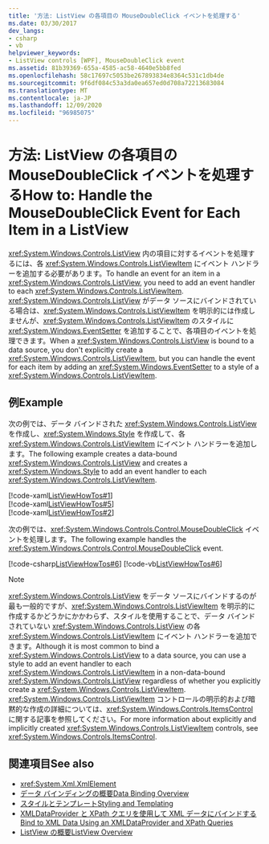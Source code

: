 ```yaml
---
title: '方法: ListView の各項目の MouseDoubleClick イベントを処理する'
ms.date: 03/30/2017
dev_langs:
- csharp
- vb
helpviewer_keywords:
- ListView controls [WPF], MouseDoubleClick event
ms.assetid: 81b39369-655a-4585-ac58-4640e5bb8fed
ms.openlocfilehash: 58c17697c5053be267893834e8364c531c1db4de
ms.sourcegitcommit: 9f6df084c53a3da0ea657ed0d708a72213683084
ms.translationtype: MT
ms.contentlocale: ja-JP
ms.lasthandoff: 12/09/2020
ms.locfileid: "96985075"
---
```

# <a name="how-to-handle-the-mousedoubleclick-event-for-each-item-in-a-listview"></a><span data-ttu-id="dfa70-102">方法: ListView の各項目の MouseDoubleClick イベントを処理する</span><span class="sxs-lookup"><span data-stu-id="dfa70-102">How to: Handle the MouseDoubleClick Event for Each Item in a ListView</span></span>
<span data-ttu-id="dfa70-103"><xref:System.Windows.Controls.ListView> 内の項目に対するイベントを処理するには、各 <xref:System.Windows.Controls.ListViewItem> にイベント ハンドラーを追加する必要があります。</span><span class="sxs-lookup"><span data-stu-id="dfa70-103">To handle an event for an item in a <xref:System.Windows.Controls.ListView>, you need to add an event handler to each <xref:System.Windows.Controls.ListViewItem>.</span></span> <span data-ttu-id="dfa70-104"><xref:System.Windows.Controls.ListView> がデータ ソースにバインドされている場合は、<xref:System.Windows.Controls.ListViewItem> を明示的には作成しませんが、<xref:System.Windows.Controls.ListViewItem> のスタイルに <xref:System.Windows.EventSetter> を追加することで、各項目のイベントを処理できます。</span><span class="sxs-lookup"><span data-stu-id="dfa70-104">When a <xref:System.Windows.Controls.ListView> is bound to a data source, you don't explicitly create a <xref:System.Windows.Controls.ListViewItem>, but you can handle the event for each item by adding an <xref:System.Windows.EventSetter> to a style of a <xref:System.Windows.Controls.ListViewItem>.</span></span>  
  
## <a name="example"></a><span data-ttu-id="dfa70-105">例</span><span class="sxs-lookup"><span data-stu-id="dfa70-105">Example</span></span>  
 <span data-ttu-id="dfa70-106">次の例では、データ バインドされた <xref:System.Windows.Controls.ListView> を作成し、<xref:System.Windows.Style> を作成して、各 <xref:System.Windows.Controls.ListViewItem> にイベント ハンドラーを追加します。</span><span class="sxs-lookup"><span data-stu-id="dfa70-106">The following example creates a data-bound <xref:System.Windows.Controls.ListView> and creates a <xref:System.Windows.Style> to add an event handler to each <xref:System.Windows.Controls.ListViewItem>.</span></span>  
  
 [!code-xaml[ListViewHowTos#1](~/samples/snippets/csharp/VS_Snippets_Wpf/ListViewHowTos/CSharp/Window1.xaml#1)]  
[!code-xaml[ListViewHowTos#5](~/samples/snippets/csharp/VS_Snippets_Wpf/ListViewHowTos/CSharp/Window1.xaml#5)]  
[!code-xaml[ListViewHowTos#2](~/samples/snippets/csharp/VS_Snippets_Wpf/ListViewHowTos/CSharp/Window1.xaml#2)]  
  
 <span data-ttu-id="dfa70-107">次の例では、<xref:System.Windows.Controls.Control.MouseDoubleClick> イベントを処理します。</span><span class="sxs-lookup"><span data-stu-id="dfa70-107">The following example handles the <xref:System.Windows.Controls.Control.MouseDoubleClick> event.</span></span>  
  
 [!code-csharp[ListViewHowTos#6](~/samples/snippets/csharp/VS_Snippets_Wpf/ListViewHowTos/CSharp/Window1.xaml.cs#6)]
 [!code-vb[ListViewHowTos#6](~/samples/snippets/visualbasic/VS_Snippets_Wpf/ListViewHowTos/VisualBasic/Window1.xaml.vb#6)]  
  
> [!NOTE]
> <span data-ttu-id="dfa70-108"><xref:System.Windows.Controls.ListView> をデータ ソースにバインドするのが最も一般的ですが、<xref:System.Windows.Controls.ListViewItem> を明示的に作成するかどうかにかかわらず、スタイルを使用することで、データ バインドされていない <xref:System.Windows.Controls.ListView> の各 <xref:System.Windows.Controls.ListViewItem> にイベント ハンドラーを追加できます。</span><span class="sxs-lookup"><span data-stu-id="dfa70-108">Although it is most common to bind a <xref:System.Windows.Controls.ListView> to a data source, you can use a style to add an event handler to each <xref:System.Windows.Controls.ListViewItem> in a non-data-bound <xref:System.Windows.Controls.ListView> regardless of whether you explicitly create a <xref:System.Windows.Controls.ListViewItem>.</span></span>  <span data-ttu-id="dfa70-109"><xref:System.Windows.Controls.ListViewItem> コントロールの明示的および暗黙的な作成の詳細については、<xref:System.Windows.Controls.ItemsControl> に関する記事を参照してください。</span><span class="sxs-lookup"><span data-stu-id="dfa70-109">For more information about explicitly and implicitly created <xref:System.Windows.Controls.ListViewItem> controls, see <xref:System.Windows.Controls.ItemsControl>.</span></span>  
  
## <a name="see-also"></a><span data-ttu-id="dfa70-110">関連項目</span><span class="sxs-lookup"><span data-stu-id="dfa70-110">See also</span></span>

- <xref:System.Xml.XmlElement>
- [<span data-ttu-id="dfa70-111">データ バインディングの概要</span><span class="sxs-lookup"><span data-stu-id="dfa70-111">Data Binding Overview</span></span>](/dotnet/desktop-wpf/data/data-binding-overview)
- [<span data-ttu-id="dfa70-112">スタイルとテンプレート</span><span class="sxs-lookup"><span data-stu-id="dfa70-112">Styling and Templating</span></span>](/dotnet/desktop-wpf/fundamentals/styles-templates-overview)
- [<span data-ttu-id="dfa70-113">XMLDataProvider と XPath クエリを使用して XML データにバインドする</span><span class="sxs-lookup"><span data-stu-id="dfa70-113">Bind to XML Data Using an XMLDataProvider and XPath Queries</span></span>](../data/how-to-bind-to-xml-data-using-an-xmldataprovider-and-xpath-queries.md)
- [<span data-ttu-id="dfa70-114">ListView の概要</span><span class="sxs-lookup"><span data-stu-id="dfa70-114">ListView Overview</span></span>](listview-overview.md)
